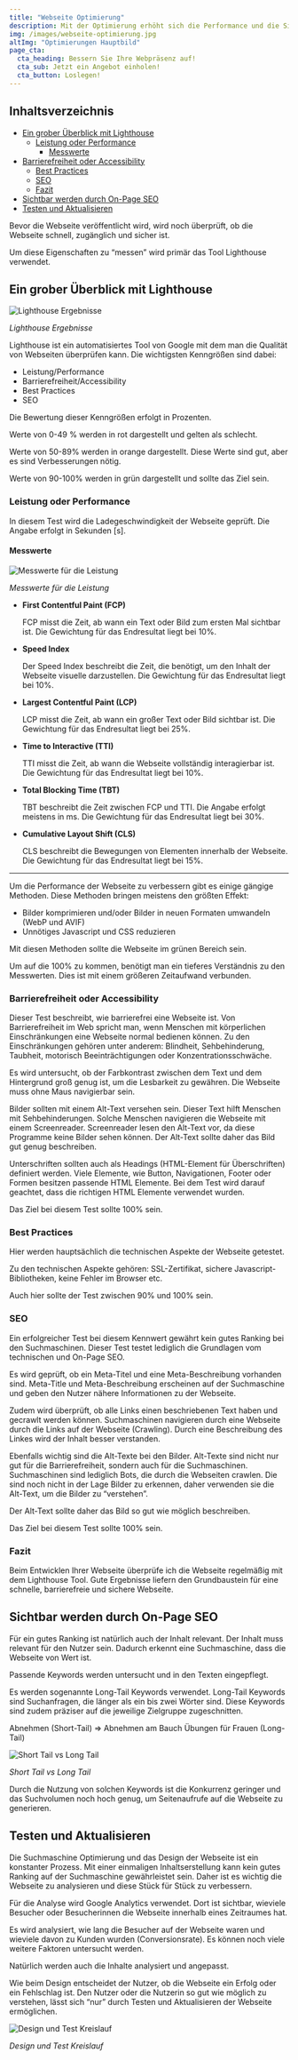 ```yaml
---
title: "Webseite Optimierung"
description: Mit der Optimierung erhöht sich die Performance und die Sichtbarkeit der Website
img: /images/webseite-optimierung.jpg
altImg: "Optimierungen Hauptbild"
page_cta:
  cta_heading: Bessern Sie Ihre Webpräsenz auf!
  cta_sub: Jetzt ein Angebot einholen!
  cta_button: Loslegen!
---
```


<aside class="toc">
  <div class="card">
    <div class="card-body">
    <h2 class="card-title">Inhaltsverzeichnis</h2>
      <ul>
      <li><a href="#ein-grober-%C3%BCberblick-mit-lighthouse">Ein grober Überblick mit Lighthouse</a>
      <ul>
      <li><a href="#leistung-oder-performance">Leistung oder Performance</a>
      <ul>
      <li><a href="#messwerte">Messwerte</a></li>
      </ul>
      </li>
      </ul>
      </li>
      <li><a href="#barrierefreiheit-oder-accessibility">Barrierefreiheit oder Accessibility</a>
      <ul>
      <li><a href="#best-practices">Best Practices</a></li>
      <li><a href="#seo">SEO</a></li>
      <li><a href="#fazit">Fazit</a></li>
      </ul>
      </li>
      <li><a href="#sichtbar-werden-durch-on-page-seo">Sichtbar werden durch On-Page SEO</a></li>
      <li><a href="#testen-und-aktualisieren">Testen und Aktualisieren</a></li>
      </ul>
    </div>
  </div>
</aside>

Bevor die Webseite veröffentlicht wird, wird noch überprüft, ob die Webseite schnell, zugänglich und sicher ist.

Um diese Eigenschaften zu “messen” wird primär das Tool Lighthouse verwendet.

## Ein grober Überblick mit Lighthouse

![Lighthouse Ergebnisse](/images/lighthouse-ergebnisse.jpg)

_Lighthouse Ergebnisse_

Lighthouse ist ein automatisiertes Tool von Google mit dem man die Qualität von Webseiten überprüfen kann. Die wichtigsten Kenngrößen sind dabei:

- Leistung/Performance
- Barrierefreiheit/Accessibility
- Best Practices
- SEO

Die Bewertung dieser Kenngrößen erfolgt in Prozenten.

Werte von 0-49 % werden in rot dargestellt und gelten als schlecht.

Werte von 50-89% werden in orange dargestellt. Diese Werte sind gut, aber es sind Verbesserungen nötig.

Werte von 90-100% werden in grün dargestellt und sollte das Ziel sein.

### Leistung oder Performance

In diesem Test wird die Ladegeschwindigkeit der Webseite geprüft. Die Angabe erfolgt in Sekunden [s].

#### Messwerte

![Messwerte für die Leistung](/images/lighthouse-leistung-messwerte.png)

_Messwerte für die Leistung_

- **First Contentful Paint (FCP)**

  FCP misst die Zeit, ab wann ein Text oder Bild zum ersten Mal sichtbar ist. Die Gewichtung für das Endresultat liegt bei 10%.

- **Speed Index**

  Der Speed Index beschreibt die Zeit, die benötigt, um den Inhalt der Webseite visuelle darzustellen. Die Gewichtung für das Endresultat liegt bei 10%.

- **Largest Contentful Paint (LCP)**

  LCP misst die Zeit, ab wann ein großer Text oder Bild sichtbar ist. Die Gewichtung für das Endresultat liegt bei 25%.

- **Time to Interactive (TTI)**

  TTI misst die Zeit, ab wann die Webseite vollständig interagierbar ist. Die Gewichtung für das Endresultat liegt bei 10%.

- **Total Blocking Time (TBT)**

  TBT beschreibt die Zeit zwischen FCP und TTI. Die Angabe erfolgt meistens in ms. Die Gewichtung für das Endresultat liegt bei 30%.

- **Cumulative Layout Shift (CLS)**

  CLS beschreibt die Bewegungen von Elementen innerhalb der Webseite. Die Gewichtung für das Endresultat liegt bei 15%.

---

Um die Performance der Webseite zu verbessern gibt es einige gängige Methoden. Diese Methoden bringen meistens den größten Effekt:

- Bilder komprimieren und/oder Bilder in neuen Formaten umwandeln (WebP und AVIF)
- Unnötiges Javascript und CSS reduzieren

Mit diesen Methoden sollte die Webseite im grünen Bereich sein.

Um auf die 100% zu kommen, benötigt man ein tieferes Verständnis zu den Messwerten. Dies ist mit einem größeren Zeitaufwand verbunden.

### Barrierefreiheit oder Accessibility

Dieser Test beschreibt, wie barrierefrei eine Webseite ist. Von Barrierefreiheit im Web spricht man, wenn Menschen mit körperlichen Einschränkungen eine Webseite normal bedienen können. Zu den Einschränkungen gehören unter anderem: Blindheit, Sehbehinderung, Taubheit, motorisch Beeinträchtigungen oder Konzentrationsschwäche.

Es wird untersucht, ob der Farbkontrast zwischen dem Text und dem Hintergrund groß genug ist, um die Lesbarkeit zu gewähren. Die Webseite muss ohne Maus navigierbar sein.

Bilder sollten mit einem Alt-Text versehen sein. Dieser Text hilft Menschen mit Sehbehinderungen. Solche Menschen navigieren die Webseite mit einem Screenreader. Screenreader lesen den Alt-Text vor, da diese Programme keine Bilder sehen können. Der Alt-Text sollte daher das Bild gut genug beschreiben.

Unterschriften sollten auch als Headings (HTML-Element für Überschriften) definiert werden. Viele Elemente, wie Button, Navigationen, Footer oder Formen besitzen passende HTML Elemente. Bei dem Test wird darauf geachtet, dass die richtigen HTML Elemente verwendet wurden.

Das Ziel bei diesem Test sollte 100% sein.

### Best Practices

Hier werden hauptsächlich die technischen Aspekte der Webseite getestet.

Zu den technischen Aspekte gehören: SSL-Zertifikat, sichere Javascript-Bibliotheken, keine Fehler im Browser etc.

Auch hier sollte der Test zwischen 90% und 100% sein.

### SEO

Ein erfolgreicher Test bei diesem Kennwert gewährt kein gutes Ranking bei den Suchmaschinen. Dieser Test testet lediglich die Grundlagen vom technischen und On-Page SEO.

Es wird geprüft, ob ein Meta-Titel und eine Meta-Beschreibung vorhanden sind. Meta-Title und Meta-Beschreibung erscheinen auf der Suchmaschine und geben den Nutzer nähere Informationen zu der Webseite.

Zudem wird überprüft, ob alle Links einen beschriebenen Text haben und gecrawlt werden können. Suchmaschinen navigieren durch eine Webseite durch die Links auf der Webseite (Crawling). Durch eine Beschreibung des Linkes wird der Inhalt besser verstanden.

Ebenfalls wichtig sind die Alt-Texte bei den Bilder. Alt-Texte sind nicht nur gut für die Barrierefreiheit, sondern auch für die Suchmaschinen. Suchmaschinen sind lediglich Bots, die durch die Webseiten crawlen. Die sind noch nicht in der Lage Bilder zu erkennen, daher verwenden sie die Alt-Text, um die Bilder zu “verstehen”.

Der Alt-Text sollte daher das Bild so gut wie möglich beschreiben.

Das Ziel bei diesem Test sollte 100% sein.

### Fazit

Beim Entwicklen Ihrer Webseite überprüfe ich die Webseite regelmäßig mit dem Lighthouse Tool. Gute Ergebnisse liefern den Grundbaustein für eine schnelle, barrierefreie und sichere Webseite.

## Sichtbar werden durch On-Page SEO

Für ein gutes Ranking ist natürlich auch der Inhalt relevant. Der Inhalt muss relevant für den Nutzer sein. Dadurch erkennt eine Suchmaschine, dass die Webseite von Wert ist.

Passende Keywords werden untersucht und in den Texten eingepflegt.

Es werden sogenannte Long-Tail Keywords verwendet. Long-Tail Keywords sind Suchanfragen, die länger als ein bis zwei Wörter sind. Diese Keywords sind zudem präziser auf die jeweilige Zielgruppe zugeschnitten.

Abnehmen (Short-Tail) ⇒ Abnehmen am Bauch Übungen für Frauen (Long-Tail)

![Short Tail vs Long Tail](/images/long-tail-vs-short-tail.jpg)

_Short Tail vs Long Tail_

Durch die Nutzung von solchen Keywords ist die Konkurrenz geringer und das Suchvolumen noch hoch genug, um Seitenaufrufe auf die Webseite zu generieren.

## Testen und Aktualisieren

Die Suchmaschine Optimierung und das Design der Webseite ist ein konstanter Prozess. Mit einer einmaligen Inhaltserstellung kann kein gutes Ranking auf der Suchmaschine gewährleistet sein. Daher ist es wichtig die Webseite zu analysieren und diese Stück für Stück zu verbessern.

Für die Analyse wird Google Analytics verwendet. Dort ist sichtbar, wieviele Besucher oder Besucherinnen die Webseite innerhalb eines Zeitraumes hat.

Es wird analysiert, wie lang die Besucher auf der Webseite waren und wieviele davon zu Kunden wurden (Conversionsrate). Es können noch viele weitere Faktoren untersucht werden.

Natürlich werden auch die Inhalte analysiert und angepasst.

Wie beim Design entscheidet der Nutzer, ob die Webseite ein Erfolg oder ein Fehlschlag ist. Den Nutzer oder die Nutzerin so gut wie möglich zu verstehen, lässt sich “nur” durch Testen und Aktualisieren der Webseite ermöglichen.

![Design und Test Kreislauf](/images/design-und-test-Loop.jpg)

_Design und Test Kreislauf_
